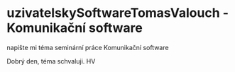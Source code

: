 # uzivatelskySoftwareTomasValouch - Komunikační software
napište mi téma seminární práce
Komunikační software


Dobrý den, téma schvaluji.
 HV
